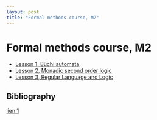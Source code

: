 ```yaml
---
layout: post
title: "Formal methods course, M2"
---
```

Formal methods course, M2
=========================

- [Lesson 1, Büchi automata](/m2mf/pdf/Buchi%20automata.pdf)
- [Lesson 2, Monadic second order logic](/m2mf/pdf/MSO.pdf)
- [Lesson 3, Regular Language and Logic](/m2mf/pdf/MSO%20into%20Buchi.pdf)


Bibliography
------

[lien 1][lien1]

[lien1]:http://lacl.fr/dima/langages


